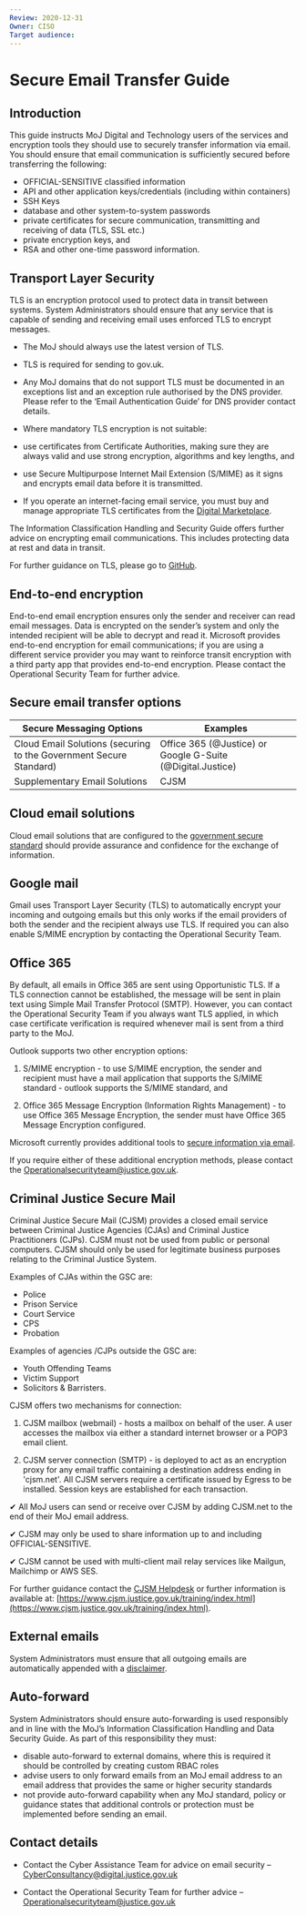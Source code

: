 ```yaml
---
Review: 2020-12-31
Owner: CISO
Target audience:
---
```


# Secure Email Transfer Guide

## Introduction

This guide instructs MoJ Digital and Technology users of the services and encryption tools they should use to securely transfer information via email. You should ensure that email communication is sufficiently secured before transferring the following:

* OFFICIAL-SENSITIVE classified information
* API and other application keys/credentials (including within containers)
* SSH Keys
* database and other system-to-system passwords
* private certificates for secure communication, transmitting and receiving of data (TLS, SSL etc.)
* private encryption keys, and
* RSA and other one-time password information.

## Transport Layer Security    

TLS is an encryption protocol used to protect data in transit between systems. System Administrators should ensure that any service that is capable of sending and receiving email uses enforced TLS to encrypt messages.

* The MoJ should always use the latest version of TLS.

* TLS is required for sending to gov.uk.

* Any MoJ domains that do not support TLS must be documented in an exceptions list and an exception rule authorised by the DNS provider. Please refer to the ‘Email Authentication Guide’ for DNS provider contact details.

* Where mandatory TLS encryption is not suitable:
 * use certificates from Certificate Authorities, making sure they are always valid and use strong encryption, algorithms and key lengths, and
 * use Secure Multipurpose Internet Mail Extension (S/MIME) as it signs and encrypts email data before it is transmitted.
* If you operate an internet-facing email service, you must buy and manage appropriate TLS certificates from the [Digital Marketplace](https://www.digitalmarketplace.service.gov.uk/).

The Information Classification Handling and Security Guide offers further advice on encrypting email communications. This includes protecting data at rest and data in transit.

For further guidance on TLS, please go to [GitHub](https://ministryofjustice.github.io/security-guidance/standards/cryptography/#cryptography).

## End-to-end encryption

End-to-end email encryption ensures only the sender and receiver can read email messages. Data is encrypted on the sender’s system and only the intended recipient will be able to decrypt and read it. Microsoft provides end-to-end encryption for email communications; if you are using a different service provider you may want to reinforce transit encryption with a third party app that provides end-to-end encryption. Please contact the Operational Security Team for further advice.

## Secure email transfer options

| Secure Messaging Options | Examples |
|--- |---|
| Cloud Email Solutions (securing to the Government Secure Standard) | Office 365 (@Justice) or Google G-Suite (@Digital.Justice) |
| Supplementary Email Solutions | CJSM |

## Cloud email solutions
Cloud email solutions that are configured to the [government secure standard](https://www.gov.uk/guidance/securing-government-email) should provide assurance and confidence for the exchange of information.

## Google mail

Gmail uses Transport Layer Security (TLS) to automatically encrypt your incoming and outgoing emails but this only works if the email providers of both the sender and the recipient always use TLS.
If required you can also enable S/MIME encryption by contacting the Operational Security Team.

## Office 365

By default, all emails in Office 365 are sent using Opportunistic TLS. If a TLS connection cannot be established, the message will be sent in plain text using Simple Mail Transfer Protocol (SMTP). However, you can contact the Operational Security Team if you always want TLS applied, in which case certificate verification is required whenever mail is sent from a third party to the MoJ.

Outlook supports two other encryption options:

1. S/MIME encryption - to use S/MIME encryption, the sender and recipient must have a mail application that supports the S/MIME standard - outlook supports the S/MIME standard, and

2. Office 365 Message Encryption (Information Rights Management) - to use Office 365 Message Encryption, the sender must have Office 365 Message Encryption configured.

Microsoft currently provides additional tools to [secure information via email](https://www.microsoft.com/en-us/microsoft-365/blog/2018/04/05/defend-yourself-from-cybercrime-with-new-office-365-capabilities/).

If you require either of these additional encryption methods, please contact the [Operationalsecurityteam@justice.gov.uk](mailto:Operationalsecurityteam@justice.gov.uk).

## Criminal Justice Secure Mail
Criminal Justice Secure Mail (CJSM) provides a closed email service between Criminal Justice Agencies (CJAs) and Criminal Justice Practitioners (CJPs). CJSM must not be used from public or personal computers. CJSM should only be used for legitimate business purposes relating to the Criminal Justice System.

Examples of CJAs within the GSC are:

* Police
* Prison Service
* Court Service
* CPS
* Probation

Examples of agencies /CJPs outside the GSC are:
* Youth Offending Teams
* Victim Support
* Solicitors & Barristers.

CJSM offers two mechanisms for connection:

1. CJSM mailbox (webmail) - hosts a mailbox on behalf of the user.  A user accesses the mailbox via either a standard internet browser or a POP3 email client.

2. CJSM server connection (SMTP) - is deployed to act as an encryption proxy for any email traffic containing a destination address ending in 'cjsm.net'. All CJSM servers require a certificate issued by Egress to be installed. Session keys are established for each transaction.

 ✔ All MoJ users can send or receive over CJSM by adding CJSM.net to the end of their MoJ email address.

 ✔ CJSM may only be used to share information up to and including OFFICIAL-SENSITIVE.

 ✔ CJSM cannot be used with multi-client mail relay services like Mailgun, Mailchimp or AWS SES.

For further guidance contact the [CJSM Helpdesk](mailto:cjsm.helpdesk@egress.com) or further information is available at: [https://www.cjsm.justice.gov.uk/training/index.html](https://www.cjsm.justice.gov.uk/training/index.html).

## External emails

System Administrators must ensure that all outgoing emails are automatically appended with a [disclaimer](https://intranet.justice.gov.uk/guidance/security/it-computer-security/ict-security-policy-framework/it-security-guidelines/).

## Auto-forward
System Administrators should ensure auto-forwarding is used responsibly and in line with the MoJ’s Information Classification Handling and Data Security Guide. As part of this responsibility they must:

* disable auto-forward to external domains, where this is required it should be controlled by creating custom RBAC roles
* advise users to only forward emails from an MoJ email address to an email address that provides the same or higher security standards
* not provide auto-forward capability when any MoJ standard, policy or guidance states that additional controls or protection must be implemented before sending an email.

## Contact details

* Contact the Cyber Assistance Team for advice on email security – [CyberConsultancy@digital.justice.gov.uk](mailto:CyberConsultancy@digital.justice.gov.uk)

* Contact the Operational Security Team for further advice – [Operationalsecurityteam@justice.gov.uk](mailto:Operationalsecurityteam@justice.gov.uk)
